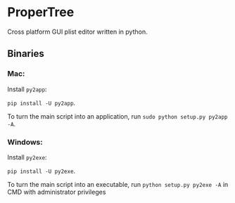 # ProperTree
Cross platform GUI plist editor written in python.

## Binaries

### Mac:
Install `py2app`: 

`pip install -U py2app`.

To turn the main script into an application, run `sudo python setup.py py2app -A`.

### Windows:
Install `py2exe`: 

`pip install -U py2exe`.

To turn the main script into an executable, run `python setup.py py2exe -A` in CMD with administrator privileges
